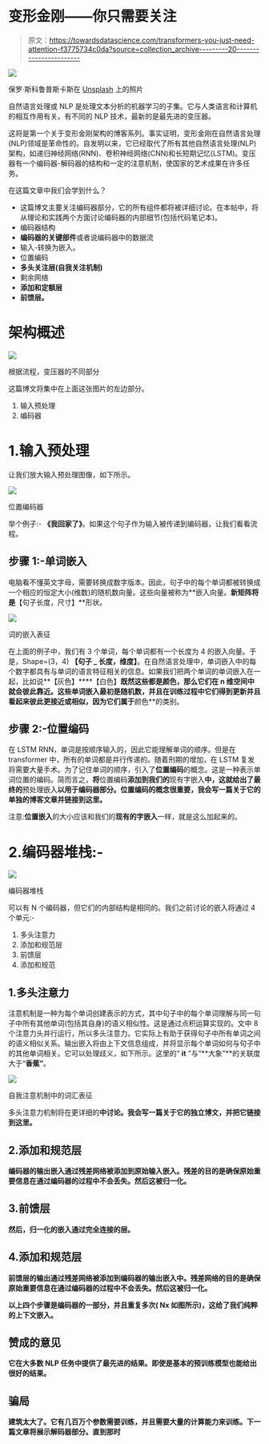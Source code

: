# 变形金刚——你只需要关注

> 原文：<https://towardsdatascience.com/transformers-you-just-need-attention-f3775734c0da?source=collection_archive---------20----------------------->

![](img/094a2150d555e67f540b5a3eeb738d3d.png)

保罗·斯科鲁普斯卡斯在 [Unsplash](https://unsplash.com/s/photos/camera-focus?utm_source=unsplash&utm_medium=referral&utm_content=creditCopyText) 上的照片

自然语言处理或 NLP 是处理文本分析的机器学习的子集。它与人类语言和计算机的相互作用有关。有不同的 NLP 技术，最新的是最先进的变压器。

这将是第一个关于变形金刚架构的博客系列。事实证明，变形金刚在自然语言处理(NLP)领域是革命性的。自发明以来，它已经取代了所有其他自然语言处理(NLP)架构，如递归神经网络(RNN)、卷积神经网络(CNN)和长短期记忆(LSTM)。变压器有一个编码器-解码器的结构和一定的注意机制，使国家的艺术成果在许多任务。

在这篇文章中我们会学到什么？

*   这篇博文主要关注编码器部分，它的所有组件都将被详细讨论。在本帖中，将从理论和实践两个方面讨论编码器的内部细节(包括代码笔记本)。
*   编码器结构
*   **编码器的关键部件**或者说编码器中的数据流
*   输入-转换为嵌入。
*   位置编码
*   **多头关注层(自我关注机制)**
*   剩余网络
*   **添加和定额层**
*   **前馈层。**

# 架构概述

![](img/4a2c1e6683f50ec9c21bcc9982e01d84.png)

根据流程，变压器的不同部分

这篇博文将集中在上面这张图片的左边部分。

1.  输入预处理
2.  编码器

# 1.输入预处理

让我们放大输入预处理图像，如下所示。

![](img/246b0028eb8a02cc4025fc75fa05d8f9.png)

位置编码器

举个例子:- **《我回家了》**。如果这个句子作为输入被传递到编码器，让我们看看流程。

## 步骤 1:-单词嵌入

电脑看不懂英文字母，需要转换成数字版本。因此，句子中的每个单词都被转换成一个相应的恒定大小(维数)的随机数向量。这些向量被称为**嵌入向量。**新矩阵将是**【句子长度，尺寸】**形状。

![](img/1910bf3f04620bfac38003e61d244ff4.png)

词的嵌入表征

在上面的例子中，我们有 3 个单词，每个单词都有一个长度为 4 的嵌入向量。于是，Shape=(3，4) **【句子 _ 长度，维度】**。在自然语言处理中，单词嵌入中的每个数字都具有与单词的语言特征相关的信息。如果我们把两个单词的单词嵌入在一起，比如说**【灰色】****【白色】**既然这些都是颜色，那么它们在 n 维空间中就会彼此靠近。这些单词嵌入最初是随机数，并且在训练过程中它们得到更新并且看起来彼此更接近或相似，因为它们属于**颜色**的类别。

## 步骤 2:-位置编码

在 LSTM RNN，单词是按顺序输入的，因此它能理解单词的顺序。但是在 transformer 中，所有的单词都是并行传递的。随着刑期的增加，在 LSTM 复发将需要大量手术。为了记住单词的顺序，引入了**位置编码**的概念。这是一种表示单词位置的编码。简而言之，**将**位置编码**添加到我们的**现有字嵌入**中，这就给出了最终的**预处理嵌入**以用于编码器部分。位置编码的概念很重要，我会写一篇关于它的单独的博客文章并链接到这里。**

注意:**位置嵌入**的大小应该和我们的**现有的字嵌入**一样，就是这么加起来的。

# 2.编码器堆栈:-

![](img/3afdd186cb8deb582e2d1756f29a8618.png)

编码器堆栈

可以有 N 个编码器，但它们的内部结构是相同的。我们之前讨论的嵌入将通过 4 个单元:-

1.  多头注意力
2.  添加和规范层
3.  前馈层
4.  添加和规范

## 1.多头注意力

注意机制是一种为每个单词创建表示的方式，其中句子中的每个单词理解与同一句子中所有其他单词(包括其自身)的语义相似性。这是通过点积运算实现的。文中 8 个注意力头并行运行，所以多头注意力。它实际上有助于获得句子中所有单词之间的语义相似关系。输出嵌入将由上下文信息组成，并将显示每个单词如何与句子中的其他单词相关。它可以处理歧义，如下所示。这里的“ **it** ”与“**大象”**的关联度大于“**香蕉”**。

![](img/fa744e50f8f40c2160e7cf11e48547df.png)

自我注意机制中的词汇表征

多头注意力机制将在更详细的[](https://machinelearningmarvel.in/intuitive-maths-and-code-behind-self-attention-mechanism-of-transformers-for-dummies/)****中讨论。我会写一篇关于它的独立博文，并把它链接到这里。****

## **2.添加和规范层**

**编码器的输出嵌入通过残差网络被添加到原始输入嵌入。残差的目的是确保原始重要信息在通过编码器的过程中不会丢失。然后这被归一化。**

## **3.前馈层**

**然后，归一化的嵌入通过完全连接的层。**

## **4.添加和规范层**

**前馈层的输出通过残差网络被添加到编码器的输出嵌入中。残差网络的目的是确保原始重要信息在通过编码器的过程中不会丢失。然后这被归一化。**

**以上四个步骤是编码器的一部分，并且重复多次( **Nx** 如图所示)，这给了我们纯粹的上下文嵌入。**

## **赞成的意见**

**它在大多数 NLP 任务中提供了最先进的结果。即使是基本的预训练模型也能给出很好的结果。**

## **骗局**

**建筑太大了。它有几百万个参数需要训练，并且需要大量的计算能力来训练。下一篇文章将展示解码器部分。直到那时**